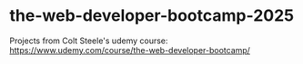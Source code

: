 # the-web-developer-bootcamp-2025
Projects from Colt Steele's udemy course: https://www.udemy.com/course/the-web-developer-bootcamp/
